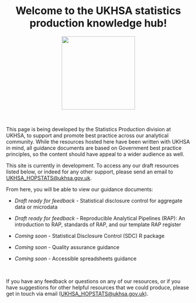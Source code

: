 <h1 align="center">Welcome to the UKHSA statistics production knowledge hub!</h1>


<p align="center">
    <img src="https://github.com/UKHSA-Statistics-Production/knowledge-hub/blob/main/-%20assets/Hex/hex.png?raw=true" alt="" width="200" align="center">
</p>

<br>

This page is being developed by the Statistics Production division at UKHSA, to support and promote best practice across our analytical community. While the resources hosted here have been written with UKHSA in mind, all guidance documents are based on Government best practice principles, so the content should have appeal to a wider audience as well. 

This site is currently in development. To access any our draft resources listed below, or indeed for any other support, please send an email to [UKHSA_HOPSTATS@ukhsa.gov.uk](mailto:UKHSA_HOPSTATS@ukhsa.gov.uk). 


From here, you will be able to view our guidance documents:

* *Draft ready for feedback* - Statistical disclosure control for aggregate data or microdata
* *Draft ready for feedback* - Reproducible Analytical Pipelines (RAP): An introduction to RAP, standards of RAP, and our template RAP register

* *Coming soon* - Statistical Disclosure Control (SDC) R package
* *Coming soon* - Quality assurance guidance
* *Coming soon* - Accessible spreadsheets guidance


<br>

If you have any feedback or questions on any of our resources, or if you have suggestions for other helpful resources that we could produce, please get in touch via email ([UKHSA_HOPSTATS@ukhsa.gov.uk](mailto:UKHSA_HOPSTATS@ukhsa.gov.uk)).
